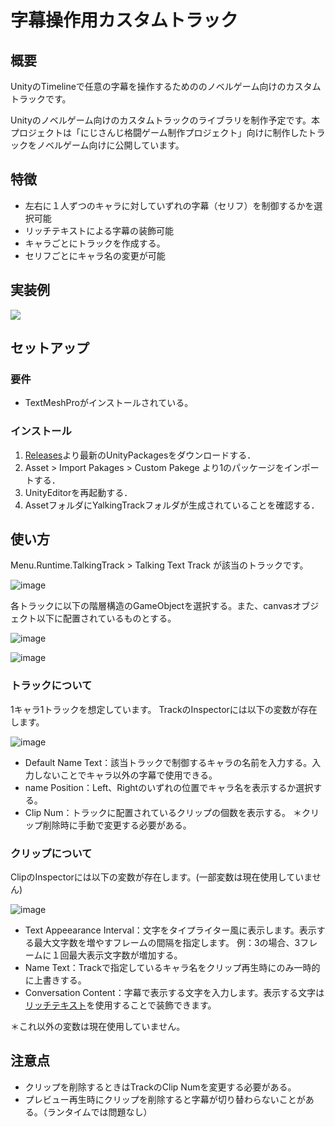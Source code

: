 # 字幕操作用カスタムトラック

## 概要
UnityのTimelineで任意の字幕を操作するためののノベルゲーム向けのカスタムトラックです。

Unityのノベルゲーム向けのカスタムトラックのライブラリを制作予定です。本プロジェクトは「にじさんじ格闘ゲーム制作プロジェクト」向けに制作したトラックをノベルゲーム向けに公開しています。

## 特徴
- 左右に１人ずつのキャラに対していずれの字幕（セリフ）を制御するかを選択可能
- リッチテキストによる字幕の装飾可能
- キャラごとにトラックを作成する。
- セリフごとにキャラ名の変更が可能

## 実装例
[![](https://img.youtube.com/vi/qewiuaeSpf0/0.jpg)](https://www.youtube.com/watch?v=qewiuaeSpf0)


## セットアップ
### 要件
- TextMeshProがインストールされている。

### インストール
1. [Releases](https://github.com/hiragiyayoi/TalkingTimelineTrack/releases)より最新のUnityPackagesをダウンロードする．
2. Asset > Import Pakages > Custom Pakege より1のパッケージをインポートする．
4. UnityEditorを再起動する．
5. AssetフォルダにYalkingTrackフォルダが生成されていることを確認する．


## 使い方
Menu.Runtime.TalkingTrack > Talking Text Track が該当のトラックです。

![image](https://github.com/hiragiyayoi/TalkingTimelineTrack/assets/84854644/47729f69-a736-4f49-9bc6-c48174403a11)

各トラックに以下の階層構造のGameObjectを選択する。また、canvasオブジェクト以下に配置されているものとする。

![image](https://github.com/hiragiyayoi/TalkingTimelineTrack/assets/84854644/e94c9d69-ccff-4633-b8b7-e8426decfba1)

![image](https://github.com/hiragiyayoi/TalkingTimelineTrack/assets/84854644/4a8a233f-1e08-4156-b3d6-ee5a418118b8)

### トラックについて
1キャラ1トラックを想定しています。
TrackのInspectorには以下の変数が存在します。

![image](https://github.com/hiragiyayoi/TalkingTimelineTrack/assets/84854644/ca372f28-bafe-4845-afb3-9f1e5f04852e)

- Default Name Text：該当トラックで制御するキャラの名前を入力する。入力しないことでキャラ以外の字幕で使用できる。
- name Position：Left、Rightのいずれの位置でキャラ名を表示するか選択する。
- Clip Num：トラックに配置されているクリップの個数を表示する。
＊クリップ削除時に手動で変更する必要がある。



### クリップについて
ClipのInspectorには以下の変数が存在します。(一部変数は現在使用していません)

![image](https://github.com/hiragiyayoi/TalkingTimelineTrack/assets/84854644/aca753c0-c181-44b4-b0ae-1199706491b5)

- Text Appeearance Interval：文字をタイプライター風に表示します。表示する最大文字数を増やすフレームの間隔を指定します。
例：3の場合、3フレームに１回最大表示文字数が増加する。
- Name Text：Trackで指定しているキャラ名をクリップ再生時にのみ一時的に上書きする。
- Conversation Content：字幕で表示する文字を入力します。表示する文字は[リッチテキスト](https://docs.unity3d.com/ja/2022.3/Manual/StyledText.html)を使用することで装飾できます。

＊これ以外の変数は現在使用していません。

## 注意点
- クリップを削除するときはTrackのClip Numを変更する必要がある。
- プレビュー再生時にクリップを削除すると字幕が切り替わらないことがある。（ランタイムでは問題なし）

